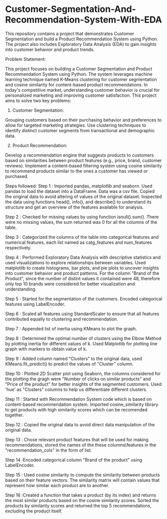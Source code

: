 # Customer-Segmentation-And-Recommendation-System-With-EDA
This repository contains a project that demonstrates Customer Segmentation and build a Product Recommendation System using Python. The project also includes Exploratory Data Analysis (EDA) to gain insights into customer behavior and product trends.

Problem Statement:

This project focuses on building a Customer Segmentation and Product Recommendation System using Python. The system leverages machine learning technique named K-Means clustering for customer segmentation and cosine similarity for content-based product recommendations. In today's competitive market, understanding customer behavior is crucial for personalized marketing and improving customer satisfaction. This project aims to solve two key problems:

1. Customer Segmentation:

Grouping customers based on their purchasing behavior and preferences to allow for targeted marketing strategies. Use clustering techniques to identify distinct customer segments from transactional and demographic data.

2. Product Recommendation:

Develop a recommendation engine that suggests products to customers based on similarities between product features (e.g., price, brand, customer reviews). Implement a content-based filtering system using cosine similarity to recommend products similar to the ones a customer has viewed or purchased.

Steps followed:
Step 1 : Imported pandas, matplotlib and seaborn. Used pandas to load the dataset into a DataFrame. Data was a csv file. Copied the original data to avoid altering of values of the original dataset. Inspected the data using functions head(), info(), and describe() to understand its structure and get an overview of the features available for analysis.

Step 2 : Checked for missing values by using function isnull().sum(). There were no missing values, the sum returned was 0 for all the columns of the table.

Step 3 : Categorized the columns of the table into categorical features and numerical features, each list named as catg_features and num_features respectively.

Step 4 : Performed Exploratory Data Analysis with descriptive statistics and used visualizations to explore relationships between variables. Used matplotlib to create histograms, bar plots, and pie plots to uncover insights into customer behavior and product patterns. For the column "Brand of the Product", since the number of distint values it contained were 48, therefore only top 10 brands were considered for better visualization and understanding.

Step 5 : Started for the segmentation of the customers. Encoded categorical features using LabelEncoder.

Step 6 : Scaled all features using StandardScaler to ensure that all features contributed equally to clustering and recommendation.

Step 7 : Appended list of inertia using KMeans to plot the graph.

Step 8 : Determined the optimal number of clusters using the Elbow Method by plotting inertia for different values of k. Used Matplotlib for plotting line graph with markers to obtain value of k.

Step 9 : Added column named "Clusters" to the original data, used KMeans.fit_predict() to predict the values of "Cluster" column.

Step 10 : Plotted 2D Scatter plot using Seaborn, the columns considered for the plotting the gragh were "Number of clicks on similar products" and "Price of the product" for better insights of the segmented customers. Used 'hue' as "Clusters" columns to help us differentiate different clusters.

Step 11 : Started with Recommendation System code which is based on content-based recommendation system. Imported cosine_similarity library to get products with high similarity scores which can be recomended together.

Step 12 : Copied the original data to avoid direct data manipulation of the original data.

Step 13 : Chose relevant product features that will be used for making recommendations, stored the names of the these columns\features in the "recommendation_cols" in the form of list.

Step 14 :Encoded categorical column "Brand of the product" using LabelEncoder.

Step 15 : Used cosine similarity to compute the similarity between products based on their feature vectors. The similarity matrix will contain values that represent how similar each product are to another.

Step 16 :Created a function that takes a product (by its index) and returns the most similar products based on the cosine similarity scores. Sorted the products by similarity scores and returned the top 5 recommendations, excluding the product itself.
